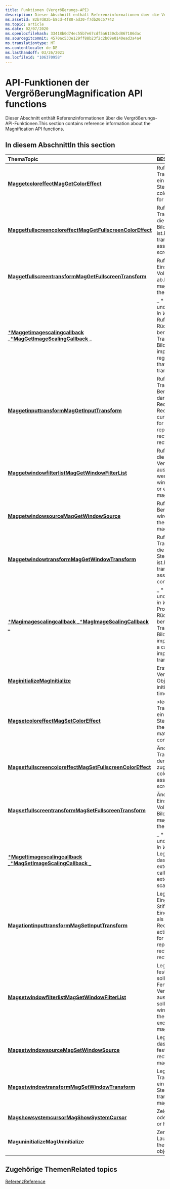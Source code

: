 ```yaml
---
title: Funktionen (Vergrößerungs-API)
description: Dieser Abschnitt enthält Referenzinformationen über die Vergrößerungs-API-Funktionen.
ms.assetid: 82b7d82b-b8cd-4f80-ad30-f7db20c57742
ms.topic: article
ms.date: 02/07/2020
ms.openlocfilehash: 33418b0d74ec55b7e67cdf5a6130cbd867186dac
ms.sourcegitcommit: 4570ac533e129ff88b23f2c2b69e0140ead3a4a4
ms.translationtype: MT
ms.contentlocale: de-DE
ms.lasthandoff: 03/26/2021
ms.locfileid: "106370958"
---
```

# <a name="magnification-api-functions"></a><span data-ttu-id="71f49-103">API-Funktionen der Vergrößerung</span><span class="sxs-lookup"><span data-stu-id="71f49-103">Magnification API functions</span></span>

<span data-ttu-id="71f49-104">Dieser Abschnitt enthält Referenzinformationen über die Vergrößerungs-API-Funktionen.</span><span class="sxs-lookup"><span data-stu-id="71f49-104">This section contains reference information about the Magnification API functions.</span></span>

## <a name="in-this-section"></a><span data-ttu-id="71f49-105">In diesem Abschnitt</span><span class="sxs-lookup"><span data-stu-id="71f49-105">In this section</span></span>

| <span data-ttu-id="71f49-106">Thema</span><span class="sxs-lookup"><span data-stu-id="71f49-106">Topic</span></span> | <span data-ttu-id="71f49-107">BESCHREIBUNG</span><span class="sxs-lookup"><span data-stu-id="71f49-107">Description</span></span> |
|:---|:---|
| [<span data-ttu-id="71f49-108">**Maggetcoloreffect**</span><span class="sxs-lookup"><span data-stu-id="71f49-108">**MagGetColorEffect**</span></span>](/windows/win32/api/Magnification/nf-magnification-maggetcoloreffect)<br/> | <span data-ttu-id="71f49-109">Ruft die Farb Transformationsmatrix für ein Vergrößerungs Steuerelement ab.</span><span class="sxs-lookup"><span data-stu-id="71f49-109">Gets the color transformation matrix for a magnifier control.</span></span><br/> |
| [<span data-ttu-id="71f49-110">**Maggetfullscreencoloreffect**</span><span class="sxs-lookup"><span data-stu-id="71f49-110">**MagGetFullscreenColorEffect**</span></span>](/windows/win32/api/Magnification/nf-magnification-maggetfullscreencoloreffect)<br/>  |  <span data-ttu-id="71f49-111">Ruft die Farb Transformationsmatrix ab, die der Vollbild-Bildschirmlupe zugeordnet ist.</span><span class="sxs-lookup"><span data-stu-id="71f49-111">Retrieves the color transformation matrix associated with the full-screen magnifier.</span></span><br/> |
| [<span data-ttu-id="71f49-112">**Maggetfullscreentransform**</span><span class="sxs-lookup"><span data-stu-id="71f49-112">**MagGetFullscreenTransform**</span></span>](/windows/win32/api/Magnification/nf-magnification-maggetfullscreentransform)<br/>  | <span data-ttu-id="71f49-113">Ruft die Vergrößerungs Einstellungen für die Vollbild-Bildschirmlupe ab.</span><span class="sxs-lookup"><span data-stu-id="71f49-113">Retrieves the magnification settings for the full-screen magnifier.</span></span><br/>  |
| [<span data-ttu-id="71f49-114">\***Maggetimagescalingcallback** _</span><span class="sxs-lookup"><span data-stu-id="71f49-114">\***MagGetImageScalingCallback** _</span></span>](/windows/win32/api/Magnification/nf-magnification-maggetimagescalingcallback)<br/>  | <span data-ttu-id="71f49-115">_ \* Veraltet in Windows 7 und höher \* \*</span><span class="sxs-lookup"><span data-stu-id="71f49-115">_*Deprecated in Windows 7 and later*\*</span></span><br/><span data-ttu-id="71f49-116">Ruft die registrierte Rückruffunktion ab, die eine benutzerdefinierte Transformation für Bildskalierung implementiert.</span><span class="sxs-lookup"><span data-stu-id="71f49-116">Retrieves the registered callback function that implements a custom transform for image scaling.</span></span> <br/> |
| [<span data-ttu-id="71f49-117">**Maggetinputtransform**</span><span class="sxs-lookup"><span data-stu-id="71f49-117">**MagGetInputTransform**</span></span>](/windows/win32/api/Magnification/nf-magnification-maggetinputtransform)<br/>  | <span data-ttu-id="71f49-118">Ruft die aktuelle Eingabe Transformation für Stift-und Berührungs Eingaben ab, dargestellt als Quell Rechteck und Ziel Rechteck.</span><span class="sxs-lookup"><span data-stu-id="71f49-118">Retrieves the current input transformation for pen and touch input, represented as a source rectangle and a destination rectangle.</span></span><br/>  |
| [<span data-ttu-id="71f49-119">**Maggetwindowfilterlist**</span><span class="sxs-lookup"><span data-stu-id="71f49-119">**MagGetWindowFilterList**</span></span>](/windows/win32/api/Magnification/nf-magnification-maggetwindowfilterlist)<br/>  | <span data-ttu-id="71f49-120">Ruft die Liste der Fenster ab, die vergrößert oder von der Vergrößerung ausgeschlossen werden.</span><span class="sxs-lookup"><span data-stu-id="71f49-120">Retrieves the list of windows that are magnified or excluded from magnification.</span></span><br/>  |
| [<span data-ttu-id="71f49-121">**Maggetwindowsource**</span><span class="sxs-lookup"><span data-stu-id="71f49-121">**MagGetWindowSource**</span></span>](/windows/win32/api/Magnification/nf-magnification-maggetwindowsource)<br/>  | <span data-ttu-id="71f49-122">Ruft das Rechteck des Bereichs ab, der vergrößert wird.</span><span class="sxs-lookup"><span data-stu-id="71f49-122">Gets the rectangle of the area that is being magnified.</span></span><br/>  |
| [<span data-ttu-id="71f49-123">**Maggetwindowtransform**</span><span class="sxs-lookup"><span data-stu-id="71f49-123">**MagGetWindowTransform**</span></span>](/windows/win32/api/Magnification/nf-magnification-maggetwindowtransform)<br/>  | <span data-ttu-id="71f49-124">Ruft die Transformationsmatrix ab, die einem Vergrößerungs Steuerelement zugeordnet ist.</span><span class="sxs-lookup"><span data-stu-id="71f49-124">Retrieves the transformation matrix associated with a magnifier control.</span></span> <br/>  |
| [<span data-ttu-id="71f49-125">\***Magimagescalingcallback** _</span><span class="sxs-lookup"><span data-stu-id="71f49-125">\***MagImageScalingCallback** _</span></span>](/windows/win32/api/Magnification/nc-magnification-magimagescalingcallback)<br/>  | <span data-ttu-id="71f49-126">_ \* Veraltet in Windows 7 und höher \* \*</span><span class="sxs-lookup"><span data-stu-id="71f49-126">_*Deprecated in Windows 7 and later*\*</span></span><br/><span data-ttu-id="71f49-127">Prototyp für eine Rückruffunktion, die eine benutzerdefinierte Transformation für Bildskalierung implementiert.</span><span class="sxs-lookup"><span data-stu-id="71f49-127">Prototype for a callback function that implements a custom transform for image scaling.</span></span><br/>  |
| [<span data-ttu-id="71f49-128">**Maginitialize**</span><span class="sxs-lookup"><span data-stu-id="71f49-128">**MagInitialize**</span></span>](/windows/win32/api/Magnification/nf-magnification-maginitialize)<br/>  | <span data-ttu-id="71f49-129">Erstellt und initialisiert die Vergrößerungs Lauf Zeit Objekte.</span><span class="sxs-lookup"><span data-stu-id="71f49-129">Creates and initializes the magnifier run-time objects.</span></span> <br/>  |
| [<span data-ttu-id="71f49-130">**Magsetcoloreffect**</span><span class="sxs-lookup"><span data-stu-id="71f49-130">**MagSetColorEffect**</span></span>](/windows/win32/api/Magnification/nf-magnification-magsetcoloreffect)<br/>  | <span data-ttu-id="71f49-131">>legt die Farb Transformationsmatrix für ein Vergrößerungs Steuerelement fest.</span><span class="sxs-lookup"><span data-stu-id="71f49-131">>Sets the color transformation matrix for a magnifier control.</span></span><br/>  |
| [<span data-ttu-id="71f49-132">**Magsetfullscreencoloreffect**</span><span class="sxs-lookup"><span data-stu-id="71f49-132">**MagSetFullscreenColorEffect**</span></span>](/windows/win32/api/Magnification/nf-magnification-magsetfullscreencoloreffect)<br/>  | <span data-ttu-id="71f49-133">Ändert die Farb Transformationsmatrix, die der Vollbild-Bildschirmlupe zugeordnet ist.</span><span class="sxs-lookup"><span data-stu-id="71f49-133">Changes the color transformation matrix associated with the full-screen magnifier.</span></span><br/>  |
| [<span data-ttu-id="71f49-134">**Magsetfullscreentransform**</span><span class="sxs-lookup"><span data-stu-id="71f49-134">**MagSetFullscreenTransform**</span></span>](/windows/win32/api/Magnification/nf-magnification-magsetfullscreentransform)<br/>  | <span data-ttu-id="71f49-135">Ändert die Vergrößerungs Einstellungen für die Vollbild-Bildschirmlupe.</span><span class="sxs-lookup"><span data-stu-id="71f49-135">Changes the magnification settings for the full-screen magnifier.</span></span><br/>  |
| [<span data-ttu-id="71f49-136">\***Mageltimagescalingcallback** _</span><span class="sxs-lookup"><span data-stu-id="71f49-136">\***MagSetImageScalingCallback** _</span></span>](/windows/win32/api/Magnification/nf-magnification-magsetimagescalingcallback)<br/>  | <span data-ttu-id="71f49-137">_ \* Veraltet in Windows 7 und höher \* \*</span><span class="sxs-lookup"><span data-stu-id="71f49-137">_*Deprecated in Windows 7 and later*\*</span></span><br/><span data-ttu-id="71f49-138">Legt die Rückruffunktion für das Filtern und Skalieren externer Bilder fest.</span><span class="sxs-lookup"><span data-stu-id="71f49-138">Sets the callback function for external image filtering and scaling.</span></span><br/>  |
| [<span data-ttu-id="71f49-139">**Magationtinputtransform**</span><span class="sxs-lookup"><span data-stu-id="71f49-139">**MagSetInputTransform**</span></span>](/windows/win32/api/Magnification/nf-magnification-magsetinputtransform)<br/>  | <span data-ttu-id="71f49-140">Legt die aktuelle aktive Eingabe Transformation für Stift-und Berührungs Eingaben fest, dargestellt als Quell Rechteck und Ziel Rechteck.</span><span class="sxs-lookup"><span data-stu-id="71f49-140">Sets the current active input transformation for pen and touch input, represented as a source rectangle and a destination rectangle.</span></span><br/>  |
| [<span data-ttu-id="71f49-141">**Magsetwindowfilterlist**</span><span class="sxs-lookup"><span data-stu-id="71f49-141">**MagSetWindowFilterList**</span></span>](/windows/win32/api/Magnification/nf-magnification-magsetwindowfilterlist)<br/>  | <span data-ttu-id="71f49-142">Legt die Liste der Fenster fest, die vergrößert werden sollen, oder die Liste der Fenster, die von der Vergrößerung ausgeschlossen werden sollen.</span><span class="sxs-lookup"><span data-stu-id="71f49-142">Sets the list of windows to be magnified or the list of windows to be excluded from magnification.</span></span><br/>  |
| [<span data-ttu-id="71f49-143">**Magsetwindowsource**</span><span class="sxs-lookup"><span data-stu-id="71f49-143">**MagSetWindowSource**</span></span>](/windows/win32/api/Magnification/nf-magnification-magsetwindowsource)<br/>  | <span data-ttu-id="71f49-144">Legt das Quell Rechteck für das Vergrößerungs Fenster fest.</span><span class="sxs-lookup"><span data-stu-id="71f49-144">Sets the source rectangle for the magnification window.</span></span><br/>  |
| [<span data-ttu-id="71f49-145">**Magsetwindowtransform**</span><span class="sxs-lookup"><span data-stu-id="71f49-145">**MagSetWindowTransform**</span></span>](/windows/win32/api/Magnification/nf-magnification-magsetwindowtransform)<br/>  | <span data-ttu-id="71f49-146">Legt die Transformationsmatrix für ein Vergrößerungs Steuerelement fest.</span><span class="sxs-lookup"><span data-stu-id="71f49-146">Sets the transformation matrix for a magnifier control.</span></span> <br/>  |
| [<span data-ttu-id="71f49-147">**Magshowsystemcursor**</span><span class="sxs-lookup"><span data-stu-id="71f49-147">**MagShowSystemCursor**</span></span>](/windows/win32/api/Magnification/nf-magnification-magshowsystemcursor)<br/>  | <span data-ttu-id="71f49-148">Zeigt den System Cursor an oder blendet ihn aus.</span><span class="sxs-lookup"><span data-stu-id="71f49-148">Shows or hides the system cursor.</span></span><br/>  |
| [<span data-ttu-id="71f49-149">**Maguninitialize**</span><span class="sxs-lookup"><span data-stu-id="71f49-149">**MagUninitialize**</span></span>](/windows/win32/api/Magnification/nf-magnification-maguninitialize)<br/>  | <span data-ttu-id="71f49-150">Zerstört die Vergrößerungs Lauf Zeit Objekte.</span><span class="sxs-lookup"><span data-stu-id="71f49-150">Destroys the magnifier run-time objects.</span></span><br/>  |

## <a name="related-topics"></a><span data-ttu-id="71f49-151">Zugehörige Themen</span><span class="sxs-lookup"><span data-stu-id="71f49-151">Related topics</span></span>

[<span data-ttu-id="71f49-152">Referenz</span><span class="sxs-lookup"><span data-stu-id="71f49-152">Reference</span></span>](entry-magapi-ref.md)
